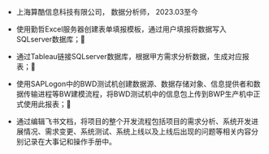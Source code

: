 - <string>上海算酷信息科技有限公司</string>， 数据分析师， 2023.03至今

 - 使用勤哲Excel服务器创建表单填报模板，通过用户填报将数据写入SQLserver数据库；
 - 通过Tableau链接SQLserver数据库，根据甲方需求分析数据，生成对应报表；
 - 使用SAPLogon中的BWD测试机创建数据源、数据存储对象、信息提供者和数据传输进程等BW建模流程，将BWD测试机中的信息包上传到BWP生产机中正式使用此报表；
 - 通过编辑飞书文档，将项目的整个开发流程包括项目的需求分析、系统开发进展情况、需求变更、系统测试、系统上线以及上线后出现的问题等相关内容分别记录在大事记和操作手册中。
